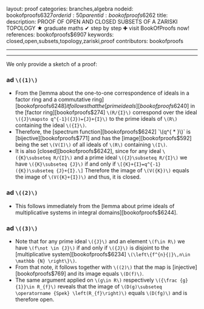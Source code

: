 layout: proof
categories: branches,algebra
nodeid: bookofproofs$6327
orderid: 50
parentid: bookofproofs$6262
title: 
description: PROOF OF OPEN AND CLOSED SUBSETS OF A ZARISKI TOPOLOGY &#9733; graduate maths &#10004; step by step &#10010; visit BookOfProofs now!
references: bookofproofs$6907
keywords: closed,open,subsets,topology,zariski,proof
contributors: bookofproofs

---


---

We only provide a sketch of a proof:

### ad `\((1)\)` 

* From the [lemma about the one-to-one correspondence of ideals in a factor ring and a commutative ring][bookofproofs$6248] it follows that the [prime ideals][bookofproofs$6240] in the [factor ring][bookofproofs$274] `\(R/{I}\)` correspond over the ideal `\({J}\mapsto q^{-1}({J})={J}+{I}\)` to the prime ideals of `\(R\)` containing the ideal `\({I}\)`. 
* Therefore, the [spectrum function][bookofproofs$6242] `\(q^{ * }\)` is [bijective][bookofproofs$771] and has the [image][bookofproofs$592] being the set `\(V(I)\)` of all ideals of `\(R\)` containing `\(I\)`.
* It is also [closed][bookofproofs$6242], since for any ideal `\({K}\subseteq R/{I}\)` and a prime ideal `\({J}\subseteq R/{I}\)` we have `\({K}\subseteq {J}\)` if and only if `\[{K}+{I}=q^{-1}({K})\subseteq {J}+{I}.\]` Therefore the image of `\(V({K})\)` equals the image of `\(V({K}+{I})\)` and thus, it is closed.

### ad `\((2)\)` 

* This follows immediately from the [lemma about prime ideals of multiplicative systems in integral domains][bookofproofs$6244].
### ad `\((3)\)` 

* Note that for any prime ideal `\({J}\)` and an element `\(f\in R\)` we have `\(f\not \in {J}\)` if and only if `\({J}\)` is disjoint to the [multiplicative system][bookofproofs$6234] `\(\left\{f^{n}{|}\,n\in \mathbb {N} \right\}\)`.
* From that note, it follows together with `\((2)\)` that the map is [injective][bookofproofs$769] and its image equals `\(D(f)\)`. 
* The same argument applied on `\(g\in R\)` respectively `\({\frac {g}{1}}\in R_{f}\)` reveals that the image of `\(D(g)\subseteq \operatorname {Spek} \left(R_{f}\right)\)` equals `\(D(fg)\)` and is therefore open.
